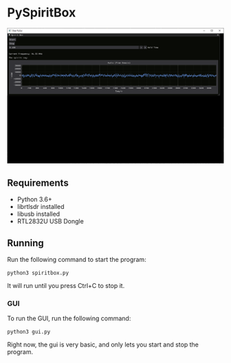 # PySpiritBox

<!-- screenshot -->
![](screenshot.png)

## Requirements
- Python 3.6+
- librtlsdr installed
- libusb installed
- RTL2832U USB Dongle

## Running 
Run the following command to start the program:
```
python3 spiritbox.py
```

It will run until you press Ctrl+C to stop it.

### GUI

To run the GUI, run the following command:
```
python3 gui.py
```

Right now, the gui is very basic, and only lets you start and stop the program.